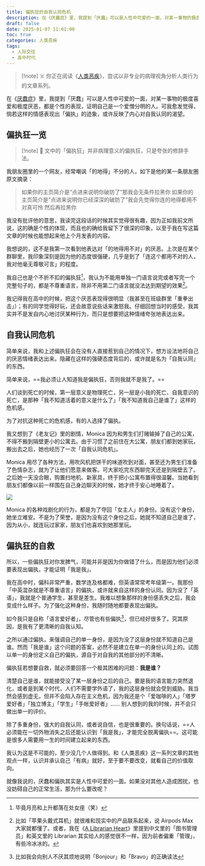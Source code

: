 ```yaml
---
title: 偏执狂的自我认同危机
description: 在《厌蠢症》里，我提到「厌蠢」可以是人性中可爱的一面，对某一事物的极度喜爱和极度厌恶，都是个性的表现，证明自己是一个爱憎分明的人。可我愈发觉得，倘若这样的情感表现出「偏执」的迹象，或许反映了内心对自我认同的渴望。
draft: false
date: 2025-01-07 11:01:00
toc: true
categories: 人类恶疾
tags:
  - 人际交往
  - 高中时代
---
```


> [!note] ☠️
> 你正在阅读《[人类恶疾](/categories/人类恶疾/)》，尝试以非专业的病理视角分析人类行为的文章系列。

在《[厌蠢症](/posts/厌蠢症/)》里，我提到「厌蠢」可以是人性中可爱的一面，对某一事物的极度喜爱和极度厌恶，都是个性的表现，证明自己是一个爱憎分明的人。可我愈发觉得，倘若这样的情感表现出「偏执」的迹象，或许反映了内心对自我认同的渴望。

<!--more-->

## 偏执狂一览

> [!note] 🔔
> 文中的「偏执狂」并非病理意义的偏执狂，只是夸张的修辞手法。

我朋友圈里的一个网友，经常嘲讽「的地得」不分的人，如下是他的某一条朋友圈原文摘录：

> 如果你的主页简介是“点进来说明你破防了”那我会无条件拉黑你
> 如果你的主页简介是“点进来说明你已经深深的破防了”我会先觉得你连的地得都用不对真可怜 然后再拉黑你

我没有批评他的意思，我读完这段话的时候其实觉得很有趣，因为正如我前文所说，这的确是个性的体现，而且也的确给我留下了很深的印象，以至于我在写这篇文章的时候也能想起来他上个月发表的内容。

我想说的，这不是我第一次看到他表达对「的地得用不对」的厌恶。上次是在某个群聊里，我印象深刻是因为他的态度很强硬，几乎是到了「连这个都用不对的人，我对他毫无尊敬可言」的程度。

我自己也是个不折不扣的偏执狂[^1]，我认为不能用单独一门语言说完或者写完一个完整句子的，都是不尊重语言，除非不用第二门语言就没法达到期望的效果[^2]。

我记得我在高中的时候，把这个厌恶表现得很明显（我甚至在班级群里「重拳出击」）；有的同学觉得好玩，还会故意说些话来激怒我。仔细回想当时的感受，我其实并不是发自内心地讨厌某种行为，而只是想要把这种情绪夸张地表达出来。

## 自我认同危机

简单来说，我和上述偏执狂会在没有人直接惹到自己的情况下，想方设法地将自己的厌恶情绪表达出来。隐藏在这样的强硬态度背后的，或许就是名为「自我认同」的东西。

简单来说，==我必须让人知道我是偏执狂，否则我就不是我了。==

人们谈到死亡的时候，第一层意义是物理死亡，另一层是小我的死亡、自我意识的死亡，是那种「我不知道活着的意义是什么了」「我不知道我自己是谁了」这样的危机感。

为了对抗这种死亡的危机感，有的人选择了偏执。

我又想到了《老友记》里的剧情，Monica 因为和男生们打赌输掉了自己的公寓，不得不搬到隔壁更小的公寓去。由于习惯了之前住在大公寓，朋友们都到她家玩，搬出去之后，她也经历了一次「自我认同危机」。

Monica 用尽了各种方法，用吹风机把饼干的味道吹到对面，甚至还为男生们准备了色情杂志，就为了让他们愿意来做客。可大家吃完东西聊完天还是到隔壁去了。之后她一天没合眼，购置扫地机、新家具，终于把小公寓布置得很温馨。当她看到朋友们都像以前一样围在自己身边聊天的时候，她才终于安心地睡着了。

![](https://image.guhub.cn/uPic/2025/01/PixPin_2025-01-07_10-26-22.png)

Monica 的各种戏剧化的行为，都是为了夺回「女主人」的身份。没有这个身份，她坐立难安。不是为了荣誉，是因为没有这个身份之后，她就不知道自己是谁了，因为从小，就连玩过家家，朋友们也喜欢到她那里玩。

## 偏执狂的自救

所以，一些偏执狂对你发脾气，可能并非是因为你做错了什么，而是因为他们必须要表现出偏执，才能证明「我是我」。

我在高中时，偏科非常严重，数学连及格都难，但英语常常考年级第一。我那份「中英混杂就是不尊重语言」的偏执，或许就来自这样的身份认同。因为没了「英语」，我就是个普通学生，甚至是差生。我难以想象那样的身份感丢失之后，我会变成什么样子。为了强化这种身份，我随时随地都要表现出偏执。

如今我只是自称「语言爱好者」，尽管也有些偏执[^3]，但已经好很多了。究其原因，是我有了更清晰的自我认知。

之所以通过偏执，来强调自己的单一身份，是因为没了这层身份就不知道自己是谁。然而「我是谁」这个问题的答案，必然不是建立在单一的身份认同上的。试图以单一的身份定义自己的偏执，源自于对自我的其他部分的不清晰。

偏执狂若想要自救，就必须要回答一个极其困难的问题：**我是谁？**

清楚自己是谁，就能接受没了某一层身份之后的自己。要是我的语言能力突然退化，或者是到某个时代，人们不需要学外语了，我的这层身份就会受到威胁。我当然会感到虚无，但并不会陷入存在主义危机，因为我还是个「爱咖啡的人」「塔罗爱好者」「独立博主」「学生」「手帐爱好者」…… 别人想到的我的时候，并不会只做出单一的评价。

除了多重身份，强大的自我认同，或者说自信，也是很重要的。换句话说，==人必须能在一切外物消失之后还能认识到「我是我」，才能完全脱离偏执==。这可能是很多人需要用一生的时间建立起来的东西。

我认为这是不可能的，至少没几个人做得到。和《人类恶疾》这一系列文章的其他观点一样，认识并承认自己「有病」就好，至于要不要改变，就看自己的价值取向。

就像我说的，厌蠢和偏执其实是人性中可爱的一面。如果没对其他人造成困扰，也没妨碍自己的正常生活，那为什么要改呢？

[^1]: 毕竟月亮和上升都落在处女座（笑）
[^2]: 比如「苹果头戴式耳机」就很难和现实中的产品联系起来，说 Airpods Max 大家就都懂了。或者，我在《[A Librarian Heart](/posts/a-librarian-heart/)》里提到中文里的「图书管理员」和英文里的 Librarian 其实给人的感觉很不一样，因为前者偏重「管理」，有些冷冰冰的。
[^3]: 比如我会向别人不厌其烦地说明「Bonjour」和「Bravo」的正确读法
